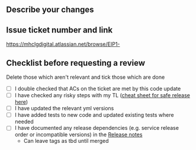 ## Describe your changes

## Issue ticket number and link

https://mhclgdigital.atlassian.net/browse/EIP1-

## Checklist before requesting a review
Delete those which aren't relevant and tick those which are done

- [ ] I double checked that ACs on the ticket are met by this code update
- [ ] I have checked any risky steps with my TL ([cheat sheet for safe release here](https://softwiretech.atlassian.net/wiki/spaces/EIP/pages/20960542739/Safe+Release+Cheat+Sheet))
- [ ] I have updated the relevant yml versions
- [ ] I have added tests to new code and updated existing tests where needed
- [ ] I have documented any release dependencies (e.g. service release order or incompatible versions) in the [Release notes](https://softwiretech.atlassian.net/wiki/spaces/EIP/pages/21254340716/Release+-+EROP+Version+-+Date+TBC)
    - Can leave tags as tbd until merged
